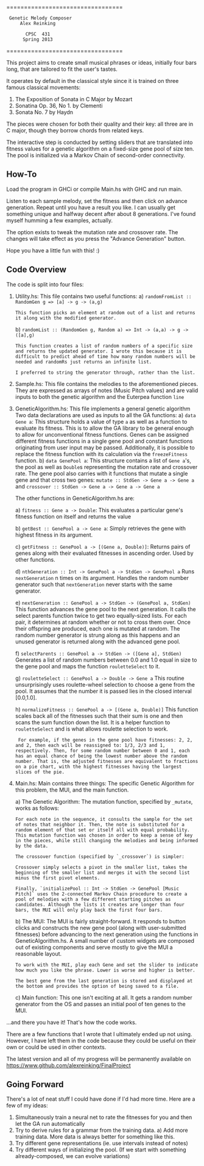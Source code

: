 =================================

     Genetic Melody Composer     
         Alex Reinking

           CPSC  431
          Spring 2013

=================================

This project aims to create small musical phrases or ideas, initially four bars long, that are tailored to fit the user's tastes.

It operates by default in the classical style since it is trained on three famous classical movements:

1. The Exposition of Sonata in C Major by Mozart
2. Sonatina Op. 36, No 1. by Clementi
3. Sonata No. 7 by Haydn

The pieces were chosen for both their quality and their key: all three are in C major, though they borrow chords from related keys.

The interactive step is conducted by setting sliders that are translated into fitness values for a genetic algorithm on a fixed-size gene pool of size ten. The pool is initialized via a Markov Chain of second-order connectivity.


How-To
------
Load the program in GHCi or compile Main.hs with GHC and run main.

Listen to each sample melody, set the fitness and then click on advance generation. Repeat until you have a result you like.
I can usually get something unique and halfway decent after about 8 generations. I've found myself humming a few examples, actually.

The option exists to tweak the mutation rate and crossover rate. The changes will take effect as you press the "Advance Generation" button.

Hope you have a little fun with this! :)

Code Overview
-------------

The code is split into four files:

1) Utility.hs: This file contains two useful functions:
    a) `randomFromList :: RandomGen g => [a] -> g -> (a,g)`

       This function picks an element at random out of a list and returns it along with the modified generator.

    b) `randomList :: (RandomGen g, Random a) => Int -> (a,a) -> g -> ([a],g)`

       This function creates a list of random numbers of a specific size and returns the updated generator. I wrote this because it is difficult to predict ahead of time how many random numbers will be needed and randomRs just returns an infinite list.

       I preferred to string the generator through, rather than the list.

2) Sample.hs: This file contains the melodies to the aforementioned pieces. They are expressed as arrays of notes (Music Pitch values) and are valid inputs to both the genetic algorithm and the Euterpea function `line`

3) GeneticAlgorithm.hs: This file implements a general genetic algorithm
    Two data declarations are used as inputs to all the GA functions:
    a) `data Gene a`:
        This structure holds a value of type `a` as well as a function to evaluate its fitness. This is to allow the GA library to be general enough to allow for unconventional fitness functions. Genes can be assigned different fitness functions in a single gene pool and constant functions originating from user input may be passed. Additionally, it is possible to replace the fitness function with its calculation via the `freezeFitness` function.
    b) `data GenePool a`:
       This structure contains a list of `Gene a`'s, the pool as well as `Double`s representing the mutation rate and crossover rate. The gene pool also carries with it functions that mutate a single gene and that cross two genes: `mutate :: StdGen -> Gene a -> Gene a` and `crossover :: StdGen -> Gene a -> Gene a -> Gene a`

    The other functions in GeneticAlgorithm.hs are:

    a) `fitness :: Gene a -> Double`:
       This evaluates a particular gene's fitness function on itself and returns the value

    b) `getBest :: GenePool a -> Gene a`:
       Simply retrieves the gene with highest fitness in its argument.

    c) `getFitness :: GenePool a -> [(Gene a, Double)]`:
       Returns pairs of genes along with their evaluated fitnesses in ascending order. Used by other functions.

    d) `nthGeneration :: Int -> GenePool a -> StdGen -> GenePool a`
       Runs `nextGeneration` n times on its argument. Handles the random number generator such that `nextGeneration` never starts with the same generator.

    e) `nextGeneration :: GenePool a -> StdGen -> (GenePool a, StdGen)`
       This function advances the gene pool to the next generation. It calls the select parents function twice to get two equally-sized lists. For each pair, it determines at random whether or not to cross them over. Once their offspring are produced, each one is mutated at random. The random number generator is strung along as this happens and an unused generator is returned along with the advanced gene pool.

    f) `selectParents :: GenePool a -> StdGen -> ([Gene a], StdGen)`
       Generates a list of random numbers between 0.0 and 1.0 equal in size to the gene pool and maps the function `rouletteSelect` to it. 

    g) `rouletteSelect :: GenePool a -> Double -> Gene a`
        This routine unsurprisingly uses roulette-wheel selection to choose a gene from the pool. It assumes that the number it is passed lies in the closed interval [0.0,1.0].

    h) `normalizeFitness :: GenePool a -> [(Gene a, Double)]`
        This function scales back all of the fitnesses such that their sum is one and then scans the sum function down the list. It is a helper function to `rouletteSelect` and is what allows roulette selection to work.

        For example, if the genes in the gene pool have fitnesses: 2, 2, and 2, then each will be reassigned to: 1/3, 2/3 and 1, respectively. Then, for some random number between 0 and 1, each has an equal chance of being the lowest number above the random number. That is, the adjusted fitnesses are equivalent to fractions on a pie chart, with the highest fitnesses having the largest slices of the pie.

4) Main.hs:
    Main contains three things: The specific Genetic Algorithm for this problem, the MUI, and the main function.

    a) The Genetic Algorithm:
       The mutation function, specified by `_mutate`, works as follows:

       For each note in the sequence, it consults the sample for the set of notes that neighbor it. Then, the note is substituted for a random element of that set or itself all with equal probability. This mutation function was chosen in order to keep a sense of key in the pieces, while still changing the melodies and being informed by the data.

       The crossover function (specified by `_crossover`) is simpler:

       Crossover simply selects a pivot in the smaller list, takes the beginning of the smaller list and merges it with the second list minus the first pivot elements.

       Finally, `initializePool :: Int -> StdGen -> GenePool [Music Pitch]` uses the 2-connected Markov Chain procedure to create a pool of melodies with a few different starting pitches as candidates. Although the lists it creates are longer than four bars, the MUI will only play back the first four bars.

    b) The MUI:
       The MUI is fairly straight-forward. It responds to button clicks and constructs the new gene pool (along with user-submitted fitnesses) before advancing to the next generation using the functions in GeneticAlgorithm.hs. A small number of custom widgets are composed out of existing components and serve mostly to give the MUI a reasonable layout.

       To work with the MUI, play each Gene and set the slider to indicate how much you like the phrase. Lower is worse and higher is better.

       The best gene from the last generation is stored and displayed at the bottom and provides the option of being saved to a file.

    c) Main function:
       This one isn't exciting at all. It gets a random number generator from the OS and passes an initial pool of ten genes to the MUI.

...and there you have it! That's how the code works.

There are a few functions that I wrote that I ultimately ended up not using. However, I have left them in the code because they could be useful on their own or could be used in other contexts.

The latest version and all of my progress will be permanently available on https://www.github.com/alexreinking/FinalProject

Going Forward
-------------

There's a lot of neat stuff I could have done if I'd had more time. Here are a few of my ideas:

1) Simultaneously train a neural net to rate the fitnesses for you and then let the GA run automatically
2) Try to derive rules for a grammar from the training data.
  a) Add more training data. More data is always better for something like this.
3) Try different gene representations (ie. use intervals instead of notes)
4) Try different ways of initializing the pool. (If we start with something already-composed, we can evolve variations)